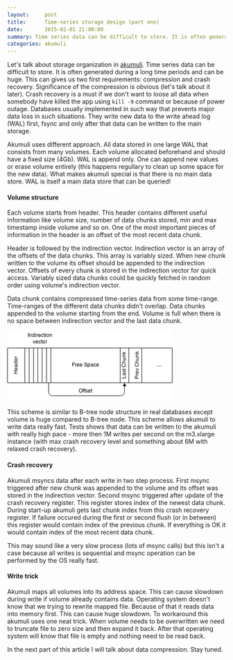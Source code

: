 ```yaml
---
layout:     post
title:      Time-series storage design (part one)
date:       2015-02-01 21:00:00
summary: Time series data can be difficult to store. It is often generated during a long time periods and can be huge. This can gives us two first requirements...
categories: akumuli
---
```


Let's talk about storage organization in [akumuli](https://github.com/akumuli/Akumuli).
Time series data can be difficult to store. It is often generated during a long time periods and can be huge. This can gives us two first requirements: compression and crash recovery. Significance of the compression is obvious (let's talk about it later). Crash recovery is a must if we don't want to loose all data when somebody have killed the app using `kill -9` command or because of power outage. Databases usually implemented in such way that prevents major data loss in such situations. They write new data to the write ahead log (WAL) first, fsync and only after that data can be written to the main storage.

Akumuli uses different approach. All data stored in one large WAL that consists from many volumes. Each volume allocated beforehand and should have a fixed size (4Gb). WAL is append only. One can append new values or erase volume entirely (this happens regullary to clean up some space for the new data). What makes akumuli special is that there is no main data store. WAL is itself a main data store that can be queried!

#### Volume structure
Each volume starts from header. This header contains different useful information like volume size, number of data chunks stored, min and max timestamp inside volume and so on. One of the most important pieces of information in the header is an offset of the most recent data chunk.

Header is followed by the indirection vector. Indirection vector is an array of the offsets of the data chunks. This array is variably sized. When new chunk written to the volume its offset should be appended to the indirection vector. Offsets of every chunk is stored in the indirection vector for quick access. Variably sized data chunks could be quickly fetched in random order using volume's indirection vector.

Data chunk contains compressed time-series data from some time-range. Time-ranges of the different data chunks didn't overlap. Data chunks appended to the volume starting from the end. Volume is full when there is no space between indirection vector and the last data chunk.

![Volume diagram](/images/volume.png)

This scheme is similar to B-tree node structure in real databases except volume is huge compared to B-tree node. This scheme allows akumuli to write data really fast. Tests shows that data can be written to the akumuli with really high pace - more then 1M writes per second on the m3.xlarge instance (with max crash recovery level and something about 6M with relaxed crash recovery).

#### Crash recovery
Akumuli msyncs data after each write in two step process. First msync triggered after new chunk was appended to the volume and its offset was stored in the indirection vector. Second msync triggered after update of the crash recovery register. This register stores index of the newest data chunk. During start-up akumuli gets last chunk index from this crash recovery register. If failure occured during the first or second flush (or in between) this register would contain index of the previous chunk. If everything is OK it would contain index of the most recent data chunk.

This may sound like a very slow process (lots of msync calls) but this isn't a case because all writes is sequential and msync operation can be performed by the OS really fast.

#### Write trick
Akumuli maps all volumes into its address space. This can cause slowdown during write if volume already contains data. Operating system doesn't know that we trying to rewrite mapped file. Because of that it reads data into memory first. This can cause huge slowdown. To workaround this akumuli uses one neat trick. When volume needs to be overwritten we need to truncate file to zero size and then expand it back. After that operating system will know that file is empty and nothing need to be read back.

In the next part of this article I will talk about data compression. Stay tuned.
